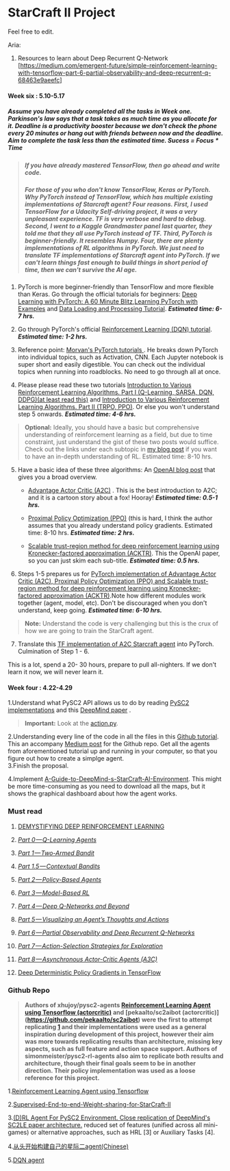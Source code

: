 # StarCraft II Project

Feel free to edit.

Aria:

1. Resources to learn about Deep Recurrent Q-Network [https://medium.com/emergent-future/simple-reinforcement-learning-with-tensorflow-part-6-partial-observability-and-deep-recurrent-q-68463e9aeefc]


#### Week six : 5.10-5.17

##### Assume you have already completed all the tasks in Week one. Parkinson's law says that a task takes as much time as you allocate for it. Deadline is a productivity booster because we don't check the phone every 20 minutes or hang out with friends between now and the deadline. Aim to complete the task less than the estimated time. Sucess = Focus * Time

>##### If you have already mastered TensorFlow, then go ahead and write code. 
>##### For those of you who don't know TensorFlow, Keras or PyTorch. Why PyTorch instead of TensorFlow, which has multiple existing implementations of Starcraft agent? Four reasons. First, I used TensorFlow for a Udacity Self-driving project, it was a very unpleasant experience. TF is very verbose and hard to debug. Second, I went to a Kaggle Grandmaster panel last quarter, they told me that they all use PyTorch instead of TF. Third, PyTorch is beginner-friendly. It resembles Numpy. Four, there are plenty implementations of RL algorithms in PyTorch. We just need to translate TF implementations of Starcraft agent into PyTorch. If we can't learn things fast enough to build things in short period of time, then we can't survive the AI age. 

1. PyTorch is more beginner-friendly than TensorFlow and more flexible than Keras. Go through the official tutorials for beginners: [Deep Learning with PyTorch: A 60 Minute Blitz](https://pytorch.org/tutorials/beginner/deep_learning_60min_blitz.html),[Learning PyTorch with Examples](https://pytorch.org/tutorials/beginner/pytorch_with_examples.html) and [Data Loading and Processing Tutorial](https://pytorch.org/tutorials/beginner/data_loading_tutorial.html). ***Estimated time: 6-7 hrs.***

2. Go through PyTorch's official [Reinforcement Learning (DQN) tutorial](https://pytorch.org/tutorials/intermediate/reinforcement_q_learning.html). ***Estimated time: 1-2 hrs.***

3. Reference point: [Morvan's PyTorch tutorials  ](https://github.com/MorvanZhou/PyTorch-Tutorial/tree/master/tutorial-contents-notebooks). He breaks down PyTorch into individual topics, such as Activation, CNN. Each Jupyter notebook is super short and easily digestible. You can check out the individual topics when running into roadblocks. No need to go through all at once.


4. Please please read these two tutorials [Introduction to Various Reinforcement Learning Algorithms. Part I (Q-Learning, SARSA, DQN, DDPG)(at least read this)](https://towardsdatascience.com/introduction-to-various-reinforcement-learning-algorithms-i-q-learning-sarsa-dqn-ddpg-72a5e0cb6287) and [Introduction to Various Reinforcement Learning Algorithms. Part II (TRPO, PPO)](https://towardsdatascience.com/introduction-to-various-reinforcement-learning-algorithms-part-ii-trpo-ppo-87f2c5919bb9). Or else you won't understand step 5 onwards. ***Estimated time: 4-6 hrs.***
>  **Optional:**  Ideally, you should have a basic but comprehensive understanding of reinforcement learning as a field, but due to time constraint, just understand the gist of these two posts would suffice. Check out the links under each subtopic in [my blog post](http://www.dollyye.com/) if you want to have an in-depth understanding of RL. Estimated time: 8-10 hrs.

5. Have a basic idea of these three algorithms:
     An [OpenAI blog post](https://blog.openai.com/openai-baselines-ppo/) that gives you a broad overview.
     
   - [Advantage Actor Critic (A2C)](https://hackernoon.com/intuitive-rl-intro-to-advantage-actor-critic-a2c-4ff545978752) . This is the best introduction to A2C; and it is a cartoon story about a fox! Hooray! ***Estimated time: 0.5-1 hrs.***

   - [Proximal Policy Optimization (PPO)](https://towardsdatascience.com/introduction-to-various-reinforcement-learning-algorithms-part-ii-trpo-ppo-87f2c5919bb9) (this is hard, I think the author assumes that you already understand policy gradients. Estimated time: 8-10 hrs. ***Estimated time: 2 hrs.***

   -  [Scalable trust-region method for deep reinforcement learning using Kronecker-factored approximation (ACKTR)](https://arxiv.org/pdf/1708.05144.pdf). This the OpenAI paper, so you can just skim each sub-title. ***Estimated time: 0.5 hrs.***


6. Steps 1-5 prepares us for [PyTorch implementation of Advantage Actor Critic (A2C), Proximal Policy Optimization (PPO) and Scalable trust-region method for deep reinforcement learning using Kronecker-factored approximation (ACKTR)](https://github.com/ikostrikov/pytorch-a2c-ppo-acktr).Note how different modules work together (agent, model, etc). Don't be discouraged when you don't understand, keep going. ***Estimated time: 6-10 hrs.***
>  **Note:**  Understand the code is very challenging but this is the crux of how we are going to train the StarCraft agent. 


7. Translate this [TF implementation of A2C Starcraft agent](https://github.com/simonmeister/pysc2-rl-agents/blob/master/rl/agents/a2c/agent.py) into PyTorch. Culmination of Step 1 - 6.


This is a lot, spend a 20- 30 hours, prepare to pull all-nighters. If we don't learn it now, we will never learn it.


#### Week four : 4.22-4.29
1.Understand what PySC2 API allows us to do by reading [PySC2 implementations](https://github.com/deepmind/pysc2) and this [DeepMind paper](https://deepmind.com/documents/110/sc2le.pdf) . 

>  **Important:** Look at the [action.py](https://github.com/deepmind/pysc2/blob/cad5a011492372abf484bd7a8cc69e7ed24b8d8c/pysc2/lib/actions.py). <br/>

2.Understanding every line of the code in all the files in this [Github tutorial](https://github.com/skjb/pysc2-tutorial). This an accompany [Medium post](https://chatbotslife.com/building-a-basic-pysc2-agent-b109cde1477c) for the Github repo.
Get all the agents from aforementioned tutorial up and running in your computer, so that you figure out how to create a simplge agent.<br/>
3.Finish the proposal.

4.Implement [A-Guide-to-DeepMind-s-StarCraft-AI-Environment](https://github.com/llSourcell/A-Guide-to-DeepMinds-StarCraft-AI-Environment). This might be more time-consuming as you need to download all the maps, but it shows the graphical dashboard about how the agent works.



### Must read

1.  [DEMYSTIFYING DEEP REINFORCEMENT LEARNING](http://neuro.cs.ut.ee/demystifying-deep-reinforcement-learning/)

2.  [_Part 0 — Q-Learning Agents_](https://medium.com/@awjuliani/simple-reinforcement-learning-with-tensorflow-part-0-q-learning-with-tables-and-neural-networks-d195264329d0)

3.  [_Part 1 — Two-Armed Bandit_](https://medium.com/@awjuliani/super-simple-reinforcement-learning-tutorial-part-1-fd544fab149)

4.  [_Part 1.5 — Contextual Bandits_](https://medium.com/@awjuliani/simple-reinforcement-learning-with-tensorflow-part-1-5-contextual-bandits-bff01d1aad9c#.uzs1axw0s)

6.  [_Part 2 — Policy-Based Agents_](https://medium.com/@awjuliani/super-simple-reinforcement-learning-tutorial-part-2-ded33892c724)

6.  [_Part 3 — Model-Based RL_](https://medium.com/@awjuliani/simple-reinforcement-learning-with-tensorflow-part-3-model-based-rl-9a6fe0cce99)

7.  [_Part 4 — Deep Q-Networks and Beyond_](https://medium.com/@awjuliani/simple-reinforcement-learning-with-tensorflow-part-4-deep-q-networks-and-beyond-8438a3e2b8df#.i2zpbmre8)

8.  [_Part 5 — Visualizing an Agent’s Thoughts and Actions_](https://medium.com/@awjuliani/simple-reinforcement-learning-with-tensorflow-part-5-visualizing-an-agents-thoughts-and-actions-4f27b134bb2a)

9.  [_Part 6 — Partial Observability and Deep Recurrent Q-Networks_](https://medium.com/emergent-future/simple-reinforcement-learning-with-tensorflow-part-6-partial-observability-and-deep-recurrent-q-68463e9aeefc#.9djtshpqo)

10.  [_Part 7 — Action-Selection Strategies for Exploration_](https://medium.com/emergent-future/simple-reinforcement-learning-with-tensorflow-part-7-action-selection-strategies-for-exploration-d3a97b7cceaf#.qfg7lqxpr)

11.  [_Part 8 — Asynchronous Actor-Critic Agents (A3C)_](https://medium.com/@awjuliani/simple-reinforcement-learning-with-tensorflow-part-8-asynchronous-actor-critic-agents-a3c-c88f72a5e9f2#.hg13tn9zw)

12.  [Deep Deterministic Policy Gradients in TensorFlow](https://pemami4911.github.io/blog/2016/08/21/ddpg-rl.html#References)

### Github Repo

> **Authors of xhujoy/pysc2-agents [Reinforcement Learning Agent using Tensorflow (actorcritic)](https://github.com/xhujoy/pysc2-agents) and [pekaalto/sc2aibot (actorcritic)] (https://github.com/pekaalto/sc2aibot) were the first to attempt replicating [1](https://deepmind.com/documents/110/sc2le.pdf) and their implementations were used as a general inspiration during development of this project, however their aim was more towards replicating results than architecture, missing key aspects, such as full feature and action space support. Authors of simonmeister/pysc2-rl-agents also aim to replicate both results and architecture, though their final goals seem to be in another direction. Their policy implementation was used as a loose reference for this project.**

 1.[Reinforcement Learning Agent using Tensorflow](https://github.com/xhujoy/pysc2-agents)
 
 
 2.[Supervised-End-to-end-Weight-sharing-for-StarCraft-II](https://github.com/tonybeltramelli/Supervised-End-to-end-Weight-sharing-for-StarCraft-II)
 
 3.[(D)RL Agent For PySC2 Environment. Close replication of DeepMind's SC2LE paper architecture.](https://github.com/Inoryy/pysc2-rl-agent)
reduced set of features (unified across all mini-games) or alternative approaches, such as HRL [3] or Auxiliary Tasks [4].
 
 4.[从头开始构建自己的星际二agent(Chinese)](https://github.com/wwxFromTju/sc2-101-zh) 
 
 5.[DQN agent](https://github.com/phraust1612/MinervaSc2)

